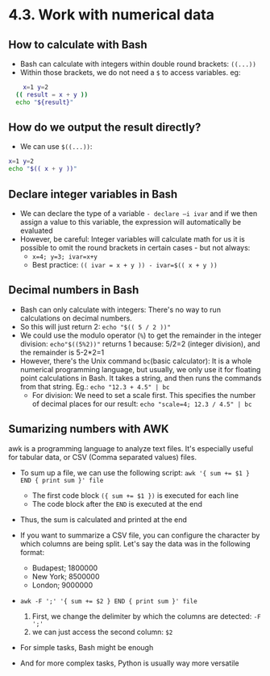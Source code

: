 # 4.3. Work with numerical data

## How to calculate with Bash

- Bash can calculate with integers within double round brackets: `((...))`
- Within those brackets, we do not need a `$` to access variables.
  eg:

```bash
    x=1 y=2
  (( result = x + y ))
  echo "${result}"
```

## How do we output the result directly?

- We can use `$((...))`:

```bash
x=1 y=2
echo "$(( x + y ))"
```

## Declare integer variables in Bash

- We can declare the type of a variable `- declare –i ivar` and if we then assign a value to this variable, the expression will automatically be evaluated
- However, be careful: Integer variables will calculate math for us it is possible to omit the round brackets in certain cases - but not always:
  - `x=4; y=3; ivar=x+y`
  - Best practice: `(( ivar = x + y )) - ivar=$(( x + y ))`

## Decimal numbers in Bash

- Bash can only calculate with integers: There's no way to run calculations on decimal numbers.
- So this will just return 2: `echo "$(( 5 / 2 ))"`
- We could use the modulo operator (`%`) to get the remainder in the integer division:
  `echo"$((5%2))"` returns 1 because: 5/2=2 (integer division), and the remainder is 5-2\*2=1
- However, there's the Unix command `bc`(basic calculator): It is a whole numerical programming language, but usually, we only use it for floating point calculations in Bash. It takes a string, and then runs the commands from that string. Eg.: `echo "12.3 + 4.5" | bc`
  - For division: We need to set a scale first. This specifies the number of decimal places for our result: `echo "scale=4; 12.3 / 4.5" | bc`

## Sumarizing numbers with AWK

awk is a programming language to analyze text files. It's especially useful for tabular data, or CSV (Comma separated values) files.

- To sum up a file, we can use the following script:
  `awk '{ sum += $1 } END { print sum }' file`
  - The first code block `({ sum += $1 })` is executed for each line
  - The code block after the `END` is executed at the end
- Thus, the sum is calculated and printed at the end
- If you want to summarize a CSV file, you can configure the character by which columns are being split. Let's say the data was in the following format:

  - Budapest; 1800000
  - New York; 8500000
  - London; 9000000

- `awk -F ';' '{ sum += $2 } END { print sum }' file`

  1. First, we change the delimiter by which the columns are detected: `-F ';'`
  2. we can just access the second column: `$2`

- For simple tasks, Bash might be enough
- And for more complex tasks, Python is usually way more
  versatile
